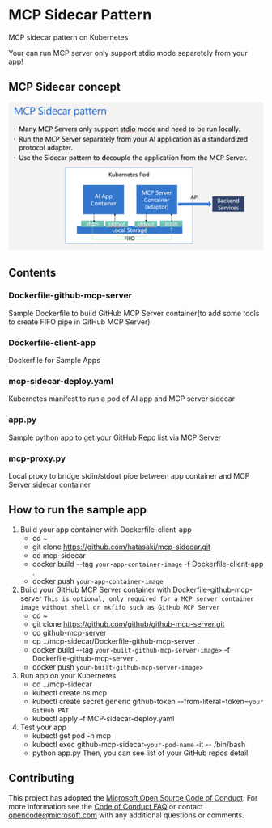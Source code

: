# MCP Sidecar Pattern
MCP sidecar pattern on Kubernetes

Your can run MCP server only support stdio mode separetely from your app!

## MCP Sidecar concept
![sidecar image](/img/mcp_sidecar.png)

## Contents
### Dockerfile-github-mcp-server
Sample Dockerfile to build GitHub MCP Server container(to add some tools to create FIFO pipe in GitHub MCP Server)

### Dockerfile-client-app
Dockerfile for Sample Apps

### mcp-sidecar-deploy.yaml
Kubernetes manifest to run a pod of AI app and MCP server sidecar

### app.py
Sample python app to get your GitHub Repo list via MCP Server

### mcp-proxy.py
Local proxy to bridge stdin/stdout pipe between app container and MCP Server sidecar container

## How to run the sample app
1. Build your app container with Dockerfile-client-app
    - cd ~
    - git clone https://github.com/hatasaki/mcp-sidecar.git
    - cd mcp-sidecar
    - docker build --tag `your-app-container-image` -f Dockerfile-client-app .
    - docker push `your-app-container-image`
2. Build your GitHub MCP Server container with Dockerfile-github-mcp-server
`This is optional, only required for a MCP server container image without shell or mkfifo such as GitHub MCP Server`
    - cd ~
    - git clone https://github.com/github/github-mcp-server.git
    - cd github-mcp-server
    - cp ../mcp-sidecar/Dockerfile-github-mcp-server .
    - docker build --tag `your-built-github-mcp-server-image>` -f Dockerfile-github-mcp-server .
    - docker push `your-built-github-mcp-server-image>`
3. Run app on your Kubernetes
    - cd ../mcp-sidecar
    - kubectl create ns mcp
    - kubectl create secret generic github-token --from-literal=token=`your GitHub PAT`
    - kubectl apply -f MCP-sidecar-deploy.yaml
4. Test your app
    - kubectl get pod -n mcp
    - kubectl exec github-mcp-sidecar-`your-pod-name` -it -- /bin/bash
    - python app.py
Then, you can see list of your GitHub repos detail

## Contributing
This project has adopted the [Microsoft Open Source Code of Conduct](https://opensource.microsoft.com/codeofconduct/). For more information see the [Code of Conduct FAQ](https://opensource.microsoft.com/codeofconduct/faq/) or contact [opencode@microsoft.com](mailto:opencode@microsoft.com) with any additional questions or comments.